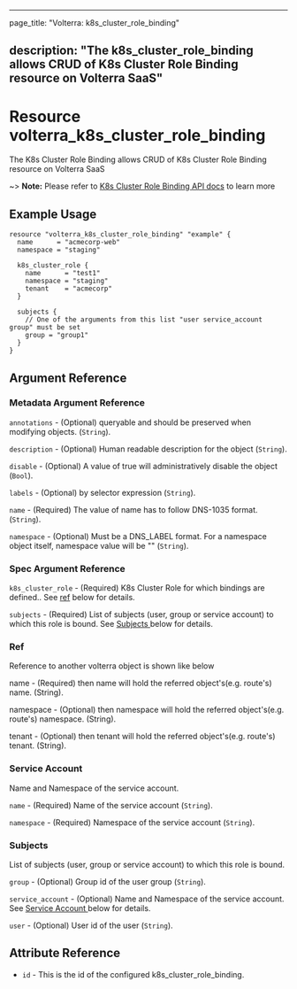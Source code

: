 ---

page_title: "Volterra: k8s_cluster_role_binding"

description: "The k8s_cluster_role_binding allows CRUD of K8s Cluster Role Binding resource on Volterra SaaS"
-------------------------------------------------------------------------------------------------------------

Resource volterra_k8s_cluster_role_binding
==========================================

The K8s Cluster Role Binding allows CRUD of K8s Cluster Role Binding resource on Volterra SaaS

~> **Note:** Please refer to [K8s Cluster Role Binding API docs](https://volterra.io/docs/api/k8s-cluster-role-binding) to learn more

Example Usage
-------------

```hcl
resource "volterra_k8s_cluster_role_binding" "example" {
  name      = "acmecorp-web"
  namespace = "staging"

  k8s_cluster_role {
    name      = "test1"
    namespace = "staging"
    tenant    = "acmecorp"
  }

  subjects {
    // One of the arguments from this list "user service_account group" must be set
    group = "group1"
  }
}

```

Argument Reference
------------------

### Metadata Argument Reference

`annotations` - (Optional) queryable and should be preserved when modifying objects. (`String`).

`description` - (Optional) Human readable description for the object (`String`).

`disable` - (Optional) A value of true will administratively disable the object (`Bool`).

`labels` - (Optional) by selector expression (`String`).

`name` - (Required) The value of name has to follow DNS-1035 format. (`String`).

`namespace` - (Optional) Must be a DNS_LABEL format. For a namespace object itself, namespace value will be "" (`String`).

### Spec Argument Reference

`k8s_cluster_role` - (Required) K8s Cluster Role for which bindings are defined.. See [ref](#ref) below for details.

`subjects` - (Required) List of subjects (user, group or service account) to which this role is bound. See [Subjects ](#subjects) below for details.

### Ref

Reference to another volterra object is shown like below

name - (Required) then name will hold the referred object's(e.g. route's) name. (String).

namespace - (Optional) then namespace will hold the referred object's(e.g. route's) namespace. (String).

tenant - (Optional) then tenant will hold the referred object's(e.g. route's) tenant. (String).

### Service Account

Name and Namespace of the service account.

`name` - (Required) Name of the service account (`String`).

`namespace` - (Required) Namespace of the service account (`String`).

### Subjects

List of subjects (user, group or service account) to which this role is bound.

`group` - (Optional) Group id of the user group (`String`).

`service_account` - (Optional) Name and Namespace of the service account. See [Service Account ](#service-account) below for details.

`user` - (Optional) User id of the user (`String`).

Attribute Reference
-------------------

-	`id` - This is the id of the configured k8s_cluster_role_binding.
